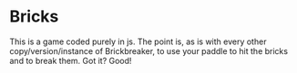 Bricks
======
This is a game coded purely in js. The point is, as is with every 
other copy/version/instance of Brickbreaker, to use your paddle to 
hit the bricks and to break them. Got it? Good!
